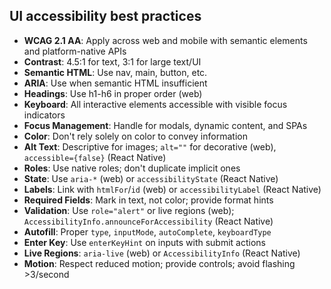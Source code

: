 ## UI accessibility best practices

- **WCAG 2.1 AA**: Apply across web and mobile with semantic elements and platform-native APIs
- **Contrast**: 4.5:1 for text, 3:1 for large text/UI
- **Semantic HTML**: Use nav, main, button, etc.
- **ARIA**: Use when semantic HTML insufficient
- **Headings**: Use h1-h6 in proper order (web)
- **Keyboard**: All interactive elements accessible with visible focus indicators
- **Focus Management**: Handle for modals, dynamic content, and SPAs
- **Color**: Don't rely solely on color to convey information
- **Alt Text**: Descriptive for images; `alt=""` for decorative (web), `accessible={false}` (React Native)
- **Roles**: Use native roles; don't duplicate implicit ones
- **State**: Use `aria-*` (web) or `accessibilityState` (React Native)
- **Labels**: Link with `htmlFor`/`id` (web) or `accessibilityLabel` (React Native)
- **Required Fields**: Mark in text, not color; provide format hints
- **Validation**: Use `role="alert"` or live regions (web); `AccessibilityInfo.announceForAccessibility` (React Native)
- **Autofill**: Proper `type`, `inputMode`, `autoComplete`, `keyboardType`
- **Enter Key**: Use `enterKeyHint` on inputs with submit actions
- **Live Regions**: `aria-live` (web) or `AccessibilityInfo` (React Native)
- **Motion**: Respect reduced motion; provide controls; avoid flashing >3/second
